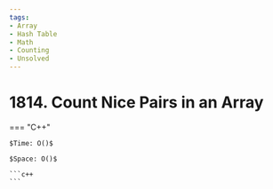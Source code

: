 ```yaml
---
tags:
- Array
- Hash Table
- Math
- Counting
- Unsolved
---
```



# 1814. Count Nice Pairs in an Array

=== "C++"

    $Time: O()$

    $Space: O()$

    ```c++
    ```